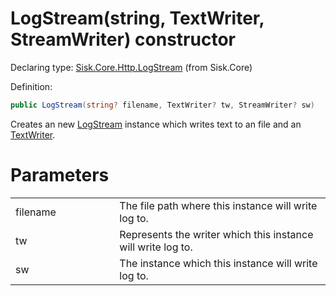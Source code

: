 <!--

Copyrights 2023 Sisk Framework - CypherPotato
Published under MIT license

!!! DO NOT EDIT THIS FILE !!!
This file was generated by a tool in the Sisk package. To edit the information in this documentation,
edit the XML documentation present in the Sisk source code.

-->


# LogStream(string, TextWriter, StreamWriter) constructor

Declaring type: [Sisk.Core.Http.LogStream](/spec/Sisk.Core.Http.LogStream.md) (from Sisk.Core)


Definition:

```cs
public LogStream(string? filename, TextWriter? tw, StreamWriter? sw)
```

Creates an new <a href="/spec/Sisk.Core.Http.LogStream.md">LogStream</a> instance which writes text to an file and an <a href="/spec/Sisk.Core.Http.LogStream.md">TextWriter</a>.


# Parameters

<table>
    <tbody>
<tr>
    <td width="33%">filename</td>
    <td>The file path where this instance will write log to.</td>
</tr>
<tr>
    <td width="33%">tw</td>
    <td>Represents the writer which this instance will write log to.</td>
</tr>
<tr>
    <td width="33%">sw</td>
    <td>The  instance which this instance will write log to.</td>
</tr>
    </tbody>
</table>
